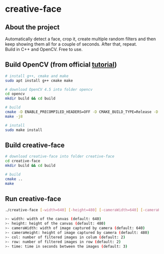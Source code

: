 # creative-face  

## About the project  
Automatically detect a face, crop it, create multiple random filters and then keep showing them all for a couple of seconds. After that, repeat.  
Build in C++ and OpenCV. Free to use.

## Build OpenCV (from official [tutorial](https://docs.opencv.org/4.5.0/d7/d9f/tutorial_linux_install.html))

``` bash
# install g++, cmake and make
sudo apt install g++ cmake make

# download OpenCV 4.5 into folder opencv
cd opencv
mkdir build && cd build

# build
cmake -D ENABLE_PRECOMPILED_HEADERS=OFF -D CMAKE_BUILD_TYPE=Release -D CMAKE_INSTALL_PREFIX=/usr/local -D OPENCV_GENERATE_PKGCONFIG=ON ..
make -j8

# install
sudo make install
```

## Build creative-face

``` bash
# download creative-face into folder creative-face
cd creative-face
mkdir build && cd build

# build
cmake ..
make
```

## Run creative-face

``` bash
./creative-face [-width=640] [-height=480] [-cameraWidth=640] [-cameraHeight=480] [-col=3] [-row=3] [-time=3]

>- width: width of the canvas (default: 640)
>- height: height of the canvas (default: 480)
>- cameraWidth: width of image captured by camera (default: 640)
>- cameraHeight: height of image captured by camera (default: 480)
>- col: number of filtered images in colum (default: 2)
>- row: number of filtered images in row (default: 2)
>- time: time in seconds between the images (default: 3)
```
